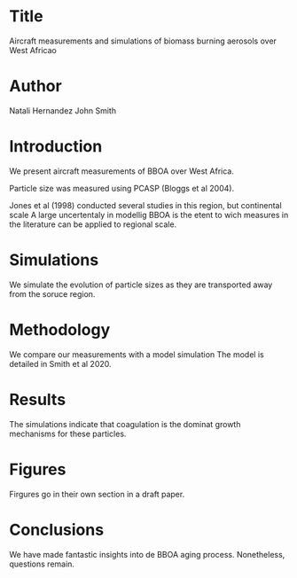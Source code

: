 # Title
Aircraft measurements and simulations of biomass burning aerosols over West Africao


# Author
Natali Hernandez
John Smith

# Introduction
We present aircraft measurements of BBOA over West Africa.

Particle size was measured using PCASP (Bloggs et al 2004).

Jones et al (1998) conducted several studies in this region,
but continental scale 
A large uncertentaly in modellig BBOA is the etent to
wich measures in the literature can be applied to regional
scale.

# Simulations
We simulate the evolution of particle sizes as they are transported
away from the soruce region.

# Methodology
We compare our measurements with a model simulation
The model is detailed in Smith et al 2020.

# Results
The simulations indicate that coagulation is the dominat growth
mechanisms for these particles.

# Figures
Firgures go in their own section in a draft paper.

# Conclusions
We have made fantastic insights into de BBOA aging process.
Nonetheless, questions remain.

